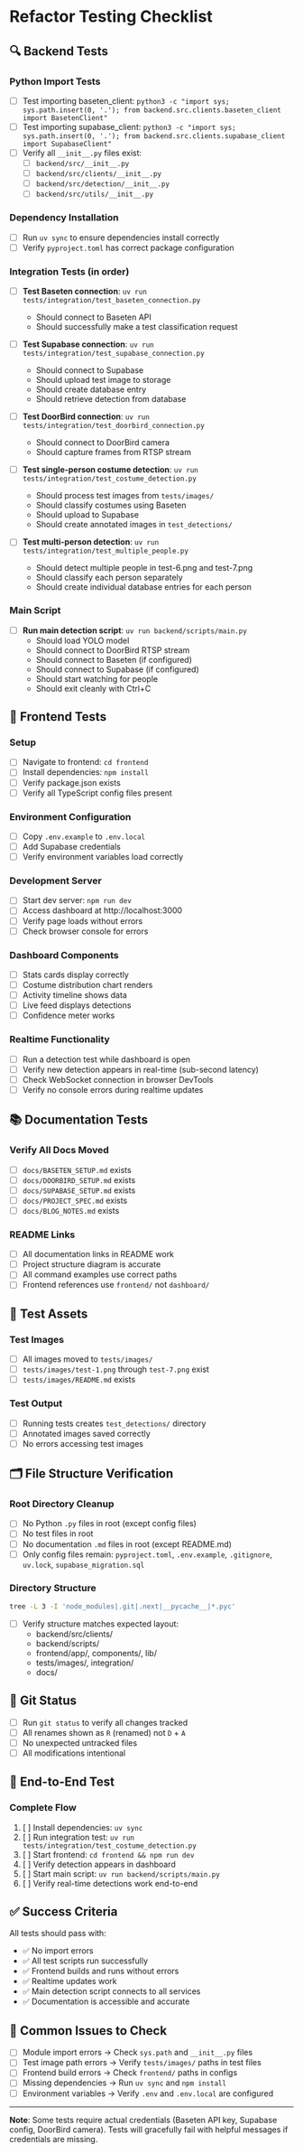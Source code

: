 # Refactor Testing Checklist

## 🔍 Backend Tests

### Python Import Tests
- [ ] Test importing baseten_client: `python3 -c "import sys; sys.path.insert(0, '.'); from backend.src.clients.baseten_client import BasetenClient"`
- [ ] Test importing supabase_client: `python3 -c "import sys; sys.path.insert(0, '.'); from backend.src.clients.supabase_client import SupabaseClient"`
- [ ] Verify all `__init__.py` files exist:
  - [ ] `backend/src/__init__.py`
  - [ ] `backend/src/clients/__init__.py`
  - [ ] `backend/src/detection/__init__.py`
  - [ ] `backend/src/utils/__init__.py`

### Dependency Installation
- [ ] Run `uv sync` to ensure dependencies install correctly
- [ ] Verify `pyproject.toml` has correct package configuration

### Integration Tests (in order)
- [ ] **Test Baseten connection**: `uv run tests/integration/test_baseten_connection.py`
  - Should connect to Baseten API
  - Should successfully make a test classification request

- [ ] **Test Supabase connection**: `uv run tests/integration/test_supabase_connection.py`
  - Should connect to Supabase
  - Should upload test image to storage
  - Should create database entry
  - Should retrieve detection from database

- [ ] **Test DoorBird connection**: `uv run tests/integration/test_doorbird_connection.py`
  - Should connect to DoorBird camera
  - Should capture frames from RTSP stream

- [ ] **Test single-person costume detection**: `uv run tests/integration/test_costume_detection.py`
  - Should process test images from `tests/images/`
  - Should classify costumes using Baseten
  - Should upload to Supabase
  - Should create annotated images in `test_detections/`

- [ ] **Test multi-person detection**: `uv run tests/integration/test_multiple_people.py`
  - Should detect multiple people in test-6.png and test-7.png
  - Should classify each person separately
  - Should create individual database entries for each person

### Main Script
- [ ] **Run main detection script**: `uv run backend/scripts/main.py`
  - Should load YOLO model
  - Should connect to DoorBird RTSP stream
  - Should connect to Baseten (if configured)
  - Should connect to Supabase (if configured)
  - Should start watching for people
  - Should exit cleanly with Ctrl+C

## 🎨 Frontend Tests

### Setup
- [ ] Navigate to frontend: `cd frontend`
- [ ] Install dependencies: `npm install`
- [ ] Verify package.json exists
- [ ] Verify all TypeScript config files present

### Environment Configuration
- [ ] Copy `.env.example` to `.env.local`
- [ ] Add Supabase credentials
- [ ] Verify environment variables load correctly

### Development Server
- [ ] Start dev server: `npm run dev`
- [ ] Access dashboard at http://localhost:3000
- [ ] Verify page loads without errors
- [ ] Check browser console for errors

### Dashboard Components
- [ ] Stats cards display correctly
- [ ] Costume distribution chart renders
- [ ] Activity timeline shows data
- [ ] Live feed displays detections
- [ ] Confidence meter works

### Realtime Functionality
- [ ] Run a detection test while dashboard is open
- [ ] Verify new detection appears in real-time (sub-second latency)
- [ ] Check WebSocket connection in browser DevTools
- [ ] Verify no console errors during realtime updates

## 📚 Documentation Tests

### Verify All Docs Moved
- [ ] `docs/BASETEN_SETUP.md` exists
- [ ] `docs/DOORBIRD_SETUP.md` exists
- [ ] `docs/SUPABASE_SETUP.md` exists
- [ ] `docs/PROJECT_SPEC.md` exists
- [ ] `docs/BLOG_NOTES.md` exists

### README Links
- [ ] All documentation links in README work
- [ ] Project structure diagram is accurate
- [ ] All command examples use correct paths
- [ ] Frontend references use `frontend/` not `dashboard/`

## 🧪 Test Assets

### Test Images
- [ ] All images moved to `tests/images/`
- [ ] `tests/images/test-1.png` through `test-7.png` exist
- [ ] `tests/images/README.md` exists

### Test Output
- [ ] Running tests creates `test_detections/` directory
- [ ] Annotated images saved correctly
- [ ] No errors accessing test images

## 🗂️ File Structure Verification

### Root Directory Cleanup
- [ ] No Python `.py` files in root (except config files)
- [ ] No test files in root
- [ ] No documentation `.md` files in root (except README.md)
- [ ] Only config files remain: `pyproject.toml`, `.env.example`, `.gitignore`, `uv.lock`, `supabase_migration.sql`

### Directory Structure
```bash
tree -L 3 -I 'node_modules|.git|.next|__pycache__|*.pyc'
```
- [ ] Verify structure matches expected layout:
  - backend/src/clients/
  - backend/scripts/
  - frontend/app/, components/, lib/
  - tests/images/, integration/
  - docs/

## 🔧 Git Status

- [ ] Run `git status` to verify all changes tracked
- [ ] All renames shown as `R` (renamed) not `D` + `A`
- [ ] No unexpected untracked files
- [ ] All modifications intentional

## 🚀 End-to-End Test

### Complete Flow
1. [ ] Install dependencies: `uv sync`
2. [ ] Run integration test: `uv run tests/integration/test_costume_detection.py`
3. [ ] Start frontend: `cd frontend && npm run dev`
4. [ ] Verify detection appears in dashboard
5. [ ] Start main script: `uv run backend/scripts/main.py`
6. [ ] Verify real-time detections work end-to-end

## ✅ Success Criteria

All tests should pass with:
- ✅ No import errors
- ✅ All test scripts run successfully
- ✅ Frontend builds and runs without errors
- ✅ Realtime updates work
- ✅ Main detection script connects to all services
- ✅ Documentation is accessible and accurate

## 🐛 Common Issues to Check

- [ ] Module import errors → Check `sys.path` and `__init__.py` files
- [ ] Test image path errors → Verify `tests/images/` paths in test files
- [ ] Frontend build errors → Check `frontend/` paths in configs
- [ ] Missing dependencies → Run `uv sync` and `npm install`
- [ ] Environment variables → Verify `.env` and `.env.local` are configured

---

**Note**: Some tests require actual credentials (Baseten API key, Supabase config, DoorBird camera). Tests will gracefully fail with helpful messages if credentials are missing.
